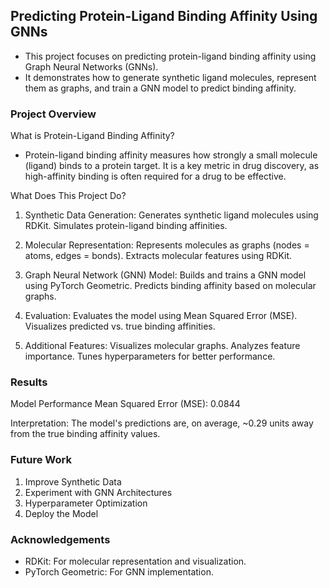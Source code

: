 ## Predicting Protein-Ligand Binding Affinity Using GNNs

- This project focuses on predicting protein-ligand binding affinity using Graph Neural Networks (GNNs). 
- It demonstrates how to generate synthetic ligand molecules, represent them as graphs, and train a GNN model to predict binding affinity. 


### Project Overview

What is Protein-Ligand Binding Affinity?
* Protein-ligand binding affinity measures how strongly a small molecule (ligand) binds to a protein target. It is a key metric in drug discovery, as high-affinity binding is often required for a drug to be effective.

What Does This Project Do?

1. Synthetic Data Generation:
Generates synthetic ligand molecules using RDKit.
Simulates protein-ligand binding affinities.

2. Molecular Representation:
Represents molecules as graphs (nodes = atoms, edges = bonds).
Extracts molecular features using RDKit.

3. Graph Neural Network (GNN) Model:
Builds and trains a GNN model using PyTorch Geometric.
Predicts binding affinity based on molecular graphs.

4. Evaluation:
Evaluates the model using Mean Squared Error (MSE).
Visualizes predicted vs. true binding affinities.

5. Additional Features:
Visualizes molecular graphs.
Analyzes feature importance.
Tunes hyperparameters for better performance.


### Results
Model Performance
Mean Squared Error (MSE): 0.0844

Interpretation: The model's predictions are, on average, ~0.29 units away from the true binding affinity values.

### Future Work
1. Improve Synthetic Data
2. Experiment with GNN Architectures
3. Hyperparameter Optimization
4. Deploy the Model

### Acknowledgements
* RDKit: For molecular representation and visualization.
* PyTorch Geometric: For GNN implementation.